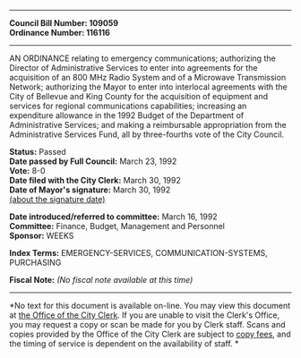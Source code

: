 * * * * *  
  
**Council Bill Number: [](#h0)[](#h2)109059**   
**Ordinance Number: 116116**  
  
* * * * *  
  
AN ORDINANCE relating to emergency communications; authorizing the Director of Administrative Services to enter into agreements for the acquisition of an 800 MHz Radio System and of a Microwave Transmission Network; authorizing the Mayor to enter into interlocal agreements with the City of Bellevue and King County for the acquisition of equipment and services for regional communications capabilities; increasing an expenditure allowance in the 1992 Budget of the Department of Administrative Services; and making a reimbursable appropriation from the Administrative Services Fund, all by three-fourths vote of the City Council.  
  
**Status:** Passed   
**Date passed by Full Council:** March 23, 1992   
**Vote:** 8-0   
**Date filed with the City Clerk:** March 30, 1992   
**Date of Mayor's signature:** March 30, 1992   
[(about the signature date)](/~public/approvaldate.htm)   
  
  
**Date introduced/referred to committee:** March 16, 1992   
**Committee:** Finance, Budget, Management and Personnel   
**Sponsor:** WEEKS   
  
**Index Terms:** EMERGENCY-SERVICES, COMMUNICATION-SYSTEMS, PURCHASING  
  
**Fiscal Note:** *(No fiscal note available at this time)*  
  
* * * * *  
  
*No text for this document is available on-line. You may view this document at [the Office of the City Clerk](http://www.seattle.gov/leg/clerk/contactUs.htm). If you are unable to visit the Clerk's Office, you may request a copy or scan be made for you by Clerk staff. Scans and copies provided by the Office of the City Clerk are subject to [copy fees](http://clerk.seattle.gov/~public/clerkfees.htm), and the timing of service is dependent on the availability of staff. *  
  
  
